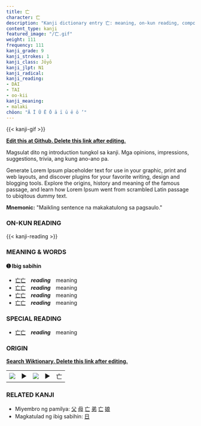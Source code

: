 ```yaml
---
title: 亡
character: 亡
description: "Kanji dictionary entry 亡: meaning, on-kun reading, compounds, origin, related kanji"
content_type: kanji
featured_image: "/亡.gif"
weight: 111
frequency: 111
kanji_grade: 9
kanji_strokes: 1
kanji_class: Jōyō
kanji_jlpt: N1
kanji_radical: 
kanji_reading: 
- DAI
- TAI
- oo-kii
kanji_meaning:
- malaki
chōon: "Ā Ī Ū Ē Ō ā ī ū ē ō ’"
---
```

[//]: # (Don't edit the line below. Kanji animated GIF code is automatically generated.)
{{< kanji-gif >}}

[//]: # (Edit below this line.)

**[Edit this at Github. Delete this link after editing.](https://github.com/tim0g/tim/tree/main/content/kanji/亡/index.md)**

Magsulat dito ng introduction tungkol sa kanji. Mga opinions, impressions, suggestions, trivia, ang kung ano-ano pa.

Generate Lorem Ipsum placeholder text for use in your graphic, print and web layouts, and discover plugins for your favorite writing, design and blogging tools. Explore the origins, history and meaning of the famous passage, and learn how Lorem Ipsum went from scrambled Latin passage to ubiqitous dummy text.
 
**Mnemonic:** "Maikling sentence na makakatulong sa pagsaulo."

### ON-KUN READING

[//]: # (Don't edit the line below. ON-KUN READING code is automatically generated.)
{{< kanji-reading >}}

### MEANING & WORDS

#### ➊ **Ibig sabihin**
  - [亡](../亡)[亡](../亡)　***reading***　meaning
  - [亡](../亡)[亡](../亡)　***reading***　meaning
  - [亡](../亡)[亡](../亡)　***reading***　meaning
  - [亡](../亡)[亡](../亡)　***reading***　meaning

### SPECIAL READING
  - [亡](../亡)[亡](../亡)　***reading***　meaning

### ORIGIN

**[Search Wiktionary. Delete this link after editing.](https://wiktionary.org/wiki/亡)**
<table class="kanji-table"><tr><td>
<img src="60px-亡-bronze.svg.png">
</td><td>▶</td><td>
<img src="60px-亡-oracle.svg.png">
</td><td>▶</td>
<td class="kanji-origin">亡</td>
</tr></table>

### RELATED KANJI
- Miyembro ng pamilya: [父](../父) [母](../母) [亡](../亡) [弟](../弟) [亡](../亡) [娘](../娘)
- Magkatulad ng ibig sabihin: [日](../日)

